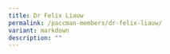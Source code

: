 ```yaml
---
title: Dr Felix Liauw
permalink: /paccman-members/dr-felix-liauw/
variant: markdown
description: ""
---
```

